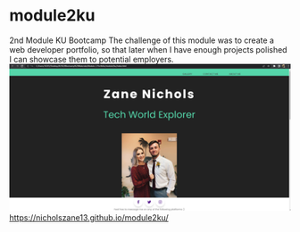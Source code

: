 # module2ku
2nd Module KU Bootcamp
The challenge of this module was to create a web developer portfolio, so that later when I have enough projects polished I can showcase them to potential employers.
<img src="Portfolio Screenshot.png" alt="Portfolio Screenshot">
https://nicholszane13.github.io/module2ku/

